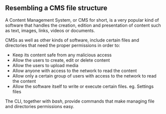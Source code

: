 ## Resembling a CMS file structure

A Content Management System, or CMS for short, is a very popular kind of software that handles the creation, edition and presentation of content such as text, images, links, videos or documents.

CMSs as well as other kinds of software, include certain files and directories that need the proper permissions in order to: 

- Keep its content safe from any malicious access
- Allow the users to create, edit or delete content
- Allow the users to upload media
- Allow anyone with access to the network to read the content
- Allow only a certain group of users with access to the network to read the content
- Allow the software itself to write or execute certain files. eg. Settings files

The CLI, together with _bash_, provide commands that make managing file and directories permissions easy.